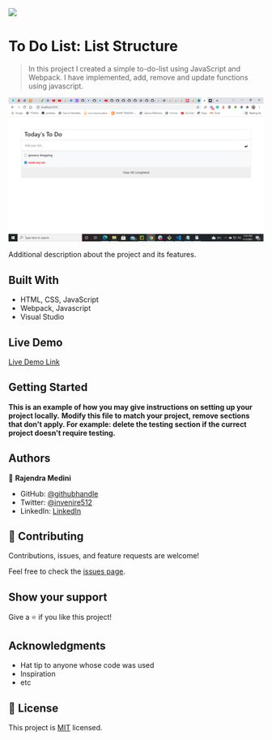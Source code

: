 ![](https://img.shields.io/badge/Microverse-blueviolet)

# To Do List: List Structure

> In this project I created a simple to-do-list using JavaScript and Webpack. I have implemented, add, remove and update functions using javascript.

![screenshot](./app_screenshot.png)

Additional description about the project and its features.

## Built With

- HTML, CSS, JavaScript
- Webpack, Javascript
- Visual Studio

## Live Demo

[Live Demo Link](https://medini-rajendra.github.io/Webpack-Project/)


## Getting Started

**This is an example of how you may give instructions on setting up your project locally.**
**Modify this file to match your project, remove sections that don't apply. For example: delete the testing section if the currect project doesn't require testing.**

## Authors

👤 **Rajendra Medini**

- GitHub: [@githubhandle](https://github.com/Medini-Rajendra/)
- Twitter: [@invenire512](https://twitter.com/invenire512)
- LinkedIn: [LinkedIn](https://www.linkedin.com/in/medinichaitanya/)

## 🤝 Contributing

Contributions, issues, and feature requests are welcome!

Feel free to check the [issues page](../../issues/).

## Show your support

Give a ⭐️ if you like this project!

## Acknowledgments

- Hat tip to anyone whose code was used
- Inspiration
- etc

## 📝 License

This project is [MIT](./MIT.md) licensed.
